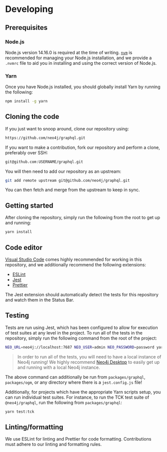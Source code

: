 # Developing

## Prerequisites

### Node.js

Node.js version 14.16.0 is required at the time of writing. [`nvm`](https://github.com/nvm-sh/nvm) is recommended for managing your Node.js installation, and we provide a `.nvmrc` file to aid you in installing and using the correct version of Node.js.

### Yarn

Once you have Node.js installed, you should globally install Yarn by running the following:

```bash
npm install -g yarn
```

## Cloning the code

If you just want to snoop around, clone our repository using:

```bash
https://github.com/neo4j/graphql.git
```

If you want to make a contribution, fork our repository and perform a clone, preferably over SSH:

```bash
git@github.com:USERNAME/graphql.git
```

You will then need to add our repository as an upstream:

```bash
git add remote upstream git@github.com/neo4j/graphql.git
```

You can then fetch and merge from the upstream to keep in sync.

## Getting started

After cloning the repository, simply run the following from the root to get up and running:

```bash
yarn install
```

## Code editor

[Visual Studio Code](https://code.visualstudio.com/) comes highly recommended for working in this repository, and we additionally recommend the following extensions:

-   [ESLint](https://marketplace.visualstudio.com/items?itemName=dbaeumer.vscode-eslint)
-   [Jest](https://marketplace.visualstudio.com/items?itemName=Orta.vscode-jest)
-   [Prettier](https://marketplace.visualstudio.com/items?itemName=esbenp.prettier-vscode)

The Jest extension should automatically detect the tests for this repository and watch them in the Status Bar.

## Testing

Tests are run using Jest, which has been configured to allow for execution of test suites at any level in the project. To run all of the tests in the repository, simply run the following command from the root of the project:

```bash
NEO_URL=neo4j://localhost:7687 NEO_USER=admin NEO_PASSWORD=password yarn test
```

> In order to run all of the tests, you will need to have a local instance of Neo4j running! We highly recommend [Neo4j Desktop](https://neo4j.com/download/) to easily get up and running with a local Neo4j instance.

The above command can additionally be run from `packages/graphql`, `packages/ogm`, or any directory where there is a `jest.config.js` file!

Additionally, for projects which have the appropriate Yarn scripts setup, you can run individual test suites. For instance, to run the TCK test suite of `@neo4j/graphql`, run the following from `packages/graphql`:

```bash
yarn test:tck
```

## Linting/formatting

We use ESLint for linting and Prettier for code formatting. Contributions must adhere to our linting and formatting rules.
